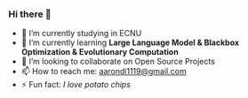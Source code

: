 ### Hi there 👋

<!--
**aaron-di/aaron-di** is a ✨ _special_ ✨ repository because its `README.md` (this file) appears on your GitHub profile.

Here are some ideas to get you started:

- 🔭 I’m currently working on ...
- 🌱 I’m currently learning ...
- 👯 I’m looking to collaborate on ...
- 🤔 I’m looking for help with ...
- 💬 Ask me about ...
- 📫 How to reach me: ...
- 😄 Pronouns: ...
- ⚡ Fun fact: ...
-->

- 🔭 I’m currently studying in ECNU
- 🌱 I’m currently learning **Large Language Model & Blackbox Optimization & Evolutionary Computation**
- 👯 I’m looking to collaborate on Open Source Projects
- 📫 How to reach me: aarondi1119@gmail.com
- ⚡ Fun fact: *I love potato chips*
